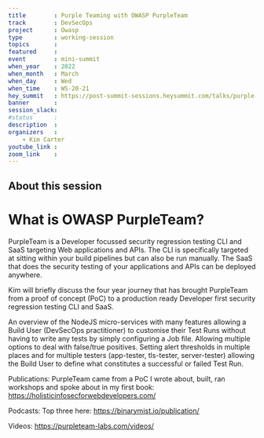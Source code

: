 ```yaml
---
title        : Purple Teaming with OWASP PurpleTeam
track        : DevSecOps
project      : Owasp
type         : working-session
topics       :
featured     :
event        : mini-summit
when_year    : 2022
when_month   : March
when_day     : Wed
when_time    : WS-20-21
hey_summit   : https://post-summit-sessions.heysummit.com/talks/purple-teaming-with-owasp-purpleteam/
banner       : 
session_slack:
#status      : 
description  :
organizers   :
    - Kim Carter      
youtube_link : 
zoom_link    : 
---
```


## About this session

# What is OWASP PurpleTeam?

PurpleTeam is a Developer focussed security regression testing CLI and SaaS targeting Web applications and APIs.
The CLI is specifically targeted at sitting within your build pipelines but can also be run manually.
The SaaS that does the security testing of your applications and APIs can be deployed anywhere.

Kim will briefly discuss the four year journey that has brought PurpleTeam from a proof of concept (PoC) to a production ready Developer first security regression testing CLI and SaaS.

An overview of the NodeJS micro-services with many features allowing a Build User (DevSecOps practitioner) to customise their Test Runs without having to write any tests by simply configuring a Job file.
Allowing multiple options to deal with false/true positives.
Setting alert thresholds in multiple places and for multiple testers (app-tester, tls-tester, server-tester) allowing the Build User to define what constitutes a successful or failed Test Run.

Publications: PurpleTeam came from a PoC I wrote about, built, ran workshops and spoke about in my first book: https://holisticinfosecforwebdevelopers.com/

Podcasts: Top three here: https://binarymist.io/publication/

Videos: https://purpleteam-labs.com/videos/
